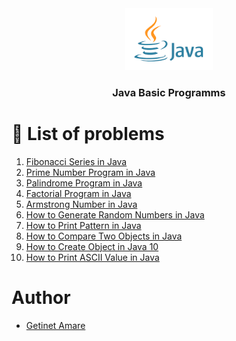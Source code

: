 <div align="center">
  <img src="../images/java.png" alt="logo" width="140"  height="auto" />
  <br/>
  <h3><b>Java Basic Programms</b></h3>  
</div>

# 📗 List of problems

1) [Fibonacci Series in Java](https://github.com/gama1221/java-programs/blob/main/java-basic-programs/Fibonacci.java)
2) [Prime Number Program in Java](https://github.com/gama1221/java-programs/blob/main/java-basic-programs/PrimeNumber.java)
3) [Palindrome Program in Java](https://github.com/gama1221/java-programs/blob/main/java-basic-programs/Palindrome.java)
4) [Factorial Program in Java](https://github.com/gama1221/java-programs/blob/main/java-basic-programs/Factorial.java)
5) [Armstrong Number in Java]()
6) [How to Generate Random Numbers in Java]()
7) [How to Print Pattern in Java]()
8) [How to Compare Two Objects in Java]()
9) [How to Create Object in Java 10]()
10) [How to Print ASCII Value in Java]()

# Author
- [Getinet Amare](https://www.linkedin.com/in/getinet-mekonnen/)